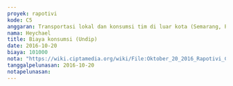 ```yaml
---
proyek: rapotivi
kode: C5
anggaran: Transportasi lokal dan konsumsi tim di luar kota (Semarang, Padang, Medan)
nama: Heychael
title: Biaya konsumsi (Undip)
date: 2016-10-20
biaya: 101000
nota: "https://wiki.ciptamedia.org/wiki/File:Oktober_20_2016_Rapotivi_C5_Biaya_konsumsi_(Undip).jpg"
tanggalpelunasan: 2016-10-20
notapelunasan:
---
```

